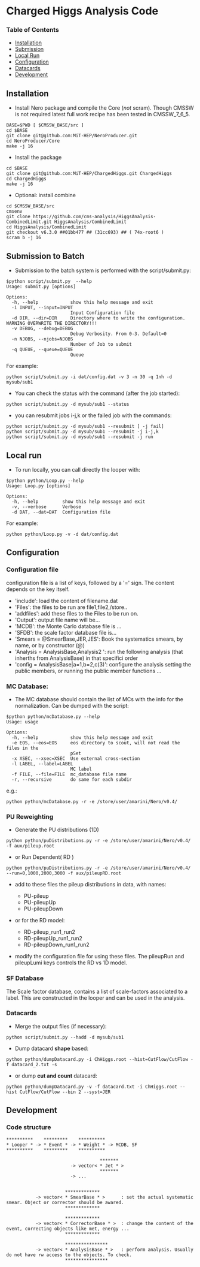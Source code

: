 # Charged Higgs Analysis Code

### Table of Contents
- [Installation](#user-content-installation)
- [Submission](#user-content-submission-to-batch)
- [Local Run](#user-content-local-run)
- [Configuration](#user-content-configuration)
- [Datacards](#user-content-datacards)
- [Development](#user-content-development)


## Installation
* Install Nero package and compile the Core (_not_ scram). Though CMSSW is not required latest full work recipe has been tested in CMSSW_7_6_5.
```
BASE=$PWD [ $CMSSW_BASE/src ]
cd $BASE
git clone git@github.com:MiT-HEP/NeroProducer.git
cd NeroProducer/Core
make -j 16
```
* Install the package
```
cd $BASE
git clone git@github.com:MiT-HEP/ChargedHiggs.git ChargedHiggs
cd ChargedHiggs
make -j 16
```
* Optional: install combine
```
cd $CMSSW_BASE/src
cmsenv
git clone https://github.com/cms-analysis/HiggsAnalysis-CombinedLimit.git HiggsAnalysis/CombinedLimit
cd HiggsAnalysis/CombinedLimit
git checkout v6.3.0 ##01bb477 ## (31cc693) ## ( 74x-root6 )
scram b -j 16 
```

## Submission to Batch
* Submission to the batch system is performed with the script/submit.py:
```
$python script/submit.py  --help
Usage: submit.py [options]

Options:
  -h, --help            show this help message and exit
  -i INPUT, --input=INPUT
                        Input Configuration file
  -d DIR, --dir=DIR     Directory where to write the configuration. WARNING OVERWRITE THE DIRECTORY!!!
  -v DEBUG, --debug=DEBUG
                        Debug Verbosity. From 0-3. Default=0
  -n NJOBS, --njobs=NJOBS
                        Number of Job to submit
  -q QUEUE, --queue=QUEUE
                        Queue
```
For example:
```
python script/submit.py -i dat/config.dat -v 3 -n 30 -q 1nh -d mysub/sub1
```

* You can check the status with the command (after the job started):
```
python script/submit.py -d mysub/sub1 --status
```

* you can resubmit jobs i-j,k or the failed job with the commands:
```
python script/submit.py -d mysub/sub1 --resubmit [ -j fail]
python script/submit.py -d mysub/sub1 --resubmit -j i-j,k
python script/submit.py -d mysub/sub1 --resubmit -j run
```

## Local run
* To run locally, you can call directly the looper with:
```
$python python/Loop.py --help
Usage: Loop.py [options]

Options:
  -h, --help         show this help message and exit
  -v, --verbose      Verbose
  -d DAT, --dat=DAT  Configuration file
```
For example:
```
python python/Loop.py -v -d dat/config.dat
```

## Configuration

### Configuration file
configuration file is a list of keys, followed by a '=' sign.
The content depends on the key itself.
* 'include': load the content of filename.dat
* 'Files': the files to be run are file1,file2,/store..
* 'addfiles': add these files to the Files to be run on.
* 'Output': output file name will be...
* 'MCDB': the Monte Carlo database file is ...
* 'SFDB': the scale factor database file is...
* 'Smears = @SmearBase,JER,JES': Book the systematics smears, by name, or by constructor (@)
* 'Analysis = AnalysisBase,Analysis2 ': run the following analysis (that inherths from AnalysisBase) in that specifici order
* 'config = AnalysisBase|a=1,b=2,c(3)': configure the analysis setting the public members, or running the public member functions ...


### MC Database:
* The MC database should contain the list of MCs with the info for the normalization. Can be dumped with the script:
```
$python python/mcDatabase.py --help
Usage: usage

Options:
  -h, --help            show this help message and exit
  -e EOS, --eos=EOS     eos directory to scout, will not read the files in the
                        pSet
  -x XSEC, --xsec=XSEC  Use external cross-section
  -l LABEL, --label=LABEL
                        MC label
  -f FILE, --file=FILE  mc_database file name
  -r, --recursive       do same for each subdir
```
e.g.:
```
python python/mcDatabase.py -r -e /store/user/amarini/Nero/v0.4/
```

### PU Reweighting
* Generate the PU distributions (1D)
```
python python/puDistributions.py -r -e /store/user/amarini/Nero/v0.4/  -f aux/pileup.root
```
* or Run Dependent( RD )
```
python python/puDistributions.py -r -e /store/user/amarini/Nero/v0.4/ --run=0,1000,2000,3000 -f aux/pileupRD.root
```

* add to these files the pileup distributions in data, with names:
   * PU-pileup
   * PU-pileupUp
   * PU-pileupDown
* or for the RD model:
   * RD-pileup_run1_run2
   * RD-pileupUp_run1_run2
   * RD-pileupDown_run1_run2

* modify the configuration file for using these files. The pileupRun and pileupLumi keys controls the RD vs 1D model.

### SF Database
The Scale factor database, contains a list of scale-factors associated to a label. This are constructed in the looper and can be used in the analysis.

### Datacards

* Merge the output files (if necessary):
```
python script/submit.py --hadd -d mysub/sub1
```
* Dump datacard **shape** based:
```
python python/dumpDatacard.py -i ChHiggs.root --hist=CutFlow/CutFlow -f datacard_2.txt -s 
```
* or dump **cut and count** datacard:
```
python python/dumpDatacard.py -v -f datacard.txt -i ChHiggs.root --hist CutFlow/CutFlow --bin 2 --syst=JER
```

## Development

### Code structure

```
**********    *********    **********
* Looper * -> * Event * -> * Weight * -> MCDB, SF
**********    *********    **********

                                   *******
                        -> vector< * Jet * >
                                   *******
                        -> ...


                      *************  
           -> vector< * SmearBase * >      : set the actual systematic smear. Object or corrector should be awared.
                      *************  

                      *************  
           -> vector< * CorrectorBase * >  : change the content of the event, correcting objects like met, energy ...
                      *************  

                      ****************
           -> vector< * AnalysisBase * >   : perform analysis. Usually do not have rw access to the objects. To check.
                      ****************

```
